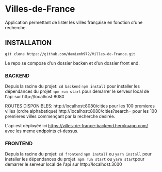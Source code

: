 # Villes-de-France

Application permettant de lister les villes française en fonction d'une recherche.

## INSTALLATION

`git clone https://github.com/damienh972/Villes-de-France.git`

Le repo se compose d'un dossier backen et d'un dossier front end.

### BACKEND
Depuis la racine du projet:
`cd backend` 
`npm install` pour installer les dépendances du projet
`npm run start` pour demarrer le serveur local de l'api sur http://localhost:8080

ROUTES DISPONIBLES:
http://localhost:8080/cities pour les 100 premieres villes (ordre alphabetique)
http://localhost:8080/cities?search=<ma-recherche> pour les 100 premieres villes commençant par la recherche desirée.

L'api est déployéé ici https://villes-de-france-backend.herokuapp.com/ avec les meme endpoints ci-dessus.

### FRONTEND
Depuis la racine du projet:
`cd frontend` 
`npm install` ou `yarn install` pour installer les dépendances du projet.
`npm run start` ou `yarn start`pour demarrer le serveur local de l'api sur http://localhost:3000




